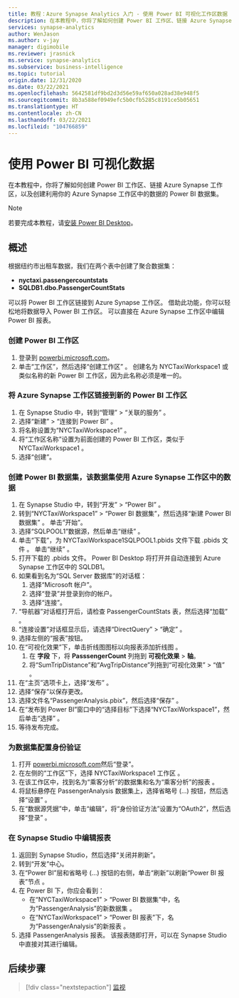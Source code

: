 ```yaml
---
title: 教程：Azure Synapse Analytics 入门 - 使用 Power BI 可视化工作区数据
description: 在本教程中，你将了解如何创建 Power BI 工作区、链接 Azure Synapse 工作区，以及创建利用 Azure Synapse 工作区中的数据的 Power BI 数据集。
services: synapse-analytics
author: WenJason
ms.author: v-jay
manager: digimobile
ms.reviewer: jrasnick
ms.service: synapse-analytics
ms.subservice: business-intelligence
ms.topic: tutorial
origin.date: 12/31/2020
ms.date: 03/22/2021
ms.openlocfilehash: 5642581df9bd2d3d56e59af650a028ad38e948f5
ms.sourcegitcommit: 8b3a588ef0949efc5b0cfb5285c8191ce5b05651
ms.translationtype: HT
ms.contentlocale: zh-CN
ms.lasthandoff: 03/22/2021
ms.locfileid: "104766859"
---
```

# <a name="visualize-data-with-power-bi"></a>使用 Power BI 可视化数据

在本教程中，你将了解如何创建 Power BI 工作区、链接 Azure Synapse 工作区，以及创建利用你的 Azure Synapse 工作区中的数据的 Power BI 数据集。 

> [!NOTE]
> 若要完成本教程，请[安装 Power BI Desktop](https://aka.ms/pbidesktopstore)。

## <a name="overview"></a>概述

根据纽约市出租车数据，我们在两个表中创建了聚合数据集：
- **nyctaxi.passengercountstats**
- **SQLDB1.dbo.PassengerCountStats**

可以将 Power BI 工作区链接到 Azure Synapse 工作区。 借助此功能，你可以轻松地将数据导入 Power BI 工作区。 可以直接在 Azure Synapse 工作区中编辑 Power BI 报表。 

### <a name="create-a-power-bi-workspace"></a>创建 Power BI 工作区

1. 登录到 [powerbi.microsoft.com](https://powerbi.microsoft.com/)。
1. 单击“工作区”，然后选择“创建工作区” 。 创建名为 NYCTaxiWorkspace1 或类似名称的新 Power BI 工作区，因为此名称必须是唯一的。

### <a name="link-your-azure-synapse-workspace-to-your-new-power-bi-workspace"></a>将 Azure Synapse 工作区链接到新的 Power BI 工作区

1. 在 Synapse Studio 中，转到“管理” > “关联的服务” 。
1. 选择“新建” > “连接到 Power BI” 。
1. 将名称设置为“NYCTaxiWorkspace1” 。
1. 将“工作区名称”设置为前面创建的 Power BI 工作区，类似于 NYCTaxiWorkspace1 。
1. 选择“创建”。

### <a name="create-a-power-bi-dataset-that-uses-data-in-your-azure-synapse-workspace"></a>创建 Power BI 数据集，该数据集使用 Azure Synapse 工作区中的数据

1. 在 Synapse Studio 中，转到“开发” > “Power BI” 。
1. 转到“NYCTaxiWorkspace1” > “Power BI 数据集”，然后选择“新建 Power BI 数据集”  。 单击“开始”。
1. 选择“SQLPOOL1”数据源，然后单击“继续” 。
1. 单击“下载”，为 NYCTaxiWorkspace1SQLPOOL1.pbids 文件下载 .pbids 文件 。 单击“继续” 。
1. 打开下载的 .pbids 文件。 Power BI Desktop 将打开并自动连接到 Azure Synapse 工作区中的 SQLDB1。
1. 如果看到名为“SQL Server 数据库”的对话框：
    1. 选择“Microsoft 帐户”。
    1. 选择“登录”并登录到你的帐户。
    1. 选择“连接”。
1. “导航器”对话框打开后，请检查 PassengerCountStats 表，然后选择“加载”  。
1. “连接设置”对话框显示后，请选择“DirectQuery” > “确定”  。
1. 选择左侧的“报表”按钮。
1. 在“可视化效果”下，单击折线图图标以向报表添加折线图 。
    1. 在 **字段** 下，将 **PasssengerCount** 列拖到 **可视化效果** > **轴**。
    1. 将“SumTripDistance”和“AvgTripDistance”列拖到“可视化效果” > “值”   。
1. 在“主页”选项卡上，选择“发布” 。
1. 选择“保存”以保存更改。
1. 选择文件名“PassengerAnalysis.pbix”，然后选择“保存” 。
1. 在“发布到 Power BI”窗口中的“选择目标”下选择“NYCTaxiWorkspace1”，然后单击“选择”   。
1. 等待发布完成。 

### <a name="configure-authentication-for-your-dataset"></a>为数据集配置身份验证

1. 打开 [powerbi.microsoft.com](https://powerbi.microsoft.com/)然后“登录”。
1. 在左侧的“工作区”下，选择 NYCTaxiWorkspace1 工作区 。
1. 在该工作区中，找到名为“乘客分析”的数据集和名为“乘客分析”的报表 。
1. 将鼠标悬停在 PassengerAnalysis 数据集上，选择省略号 (...) 按钮，然后选择“设置” 。
1. 在“数据源凭据”中，单击“编辑”，将“身份验证方法”设置为“OAuth2”，然后选择“登录”    。

### <a name="edit-a-report-in-synapse-studio"></a>在 Synapse Studio 中编辑报表

1. 返回到 Synapse Studio，然后选择“关闭并刷新”。
1. 转到“开发”中心。
1. 在“Power BI”层和省略号 (...) 按钮的右侧，单击“刷新”以刷新“Power BI 报表”节点  。
1. 在 Power BI 下，你应会看到：
    * 在“NYCTaxiWorkspace1” > “Power BI 数据集”中，名为“PassengerAnalysis”的新数据集  。
    * 在“NYCTaxiWorkspace1” > “Power BI 报表”下，名为“PassengerAnalysis”的新报表  。
1. 选择 PassengerAnalysis 报表。 该报表随即打开，可以在 Synapse Studio 中直接对其进行编辑。



## <a name="next-steps"></a>后续步骤

> [!div class="nextstepaction"]
> [监视](get-started-monitor.md)
                                 

